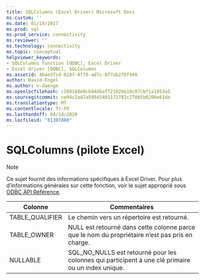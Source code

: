 ```yaml
---
title: SQLColumns (Excel Driver) Microsoft Docs
ms.custom: ''
ms.date: 01/19/2017
ms.prod: sql
ms.prod_service: connectivity
ms.reviewer: ''
ms.technology: connectivity
ms.topic: conceptual
helpviewer_keywords:
- SQLColumns function [ODBC], Excel Driver
- Excel driver [ODBC], SQLColumns
ms.assetid: 4bae3fcd-0287-4f79-ad7c-8f7ab2f6f940
author: David-Engel
ms.author: v-daenge
ms.openlocfilehash: c168168e0cb44d6aff2102bb18c07cbf1a1953a5
ms.sourcegitcommit: ce94c2ad7a50945481172782c270b5b0206e61de
ms.translationtype: MT
ms.contentlocale: fr-FR
ms.lasthandoff: 04/14/2020
ms.locfileid: "81307880"
---
```

# <a name="sqlcolumns-excel-driver"></a>SQLColumns (pilote Excel)
> [!NOTE]  
>  Ce sujet fournit des informations spécifiques à Excel Driver. Pour plus d’informations générales sur cette fonction, voir le sujet approprié sous [ODBC API Référence](../../odbc/reference/syntax/odbc-api-reference.md).  
  
|Colonne|Commentaires|  
|------------|--------------|  
|TABLE_QUALIFIER|Le chemin vers un répertoire est retourné.|  
|TABLE_OWNER|NULL est retourné dans cette colonne parce que le nom du propriétaire n’est pas pris en charge.|  
|NULLABLE|SQL_NO_NULLS est retourné pour les colonnes qui participent à une clé primaire ou un index unique.|

